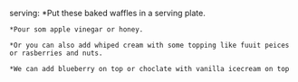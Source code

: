 serving:
    *Put these baked waffles in a serving plate.

    *Pour som apple vinegar or honey.

    *Or you can also add whiped cream with some topping like fuuit peices or rasberries and nuts.

    *We can add blueberry on top or choclate with vanilla icecream on top 
